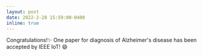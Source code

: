 ```yaml
---
layout: post
date: 2022-2-28 15:59:00-0400
inline: true
---
```

Congratulations!:sparkles: One paper for diagnosis of Alzheimer's disease  has been accepted by IEEE IoT! :smile: 

